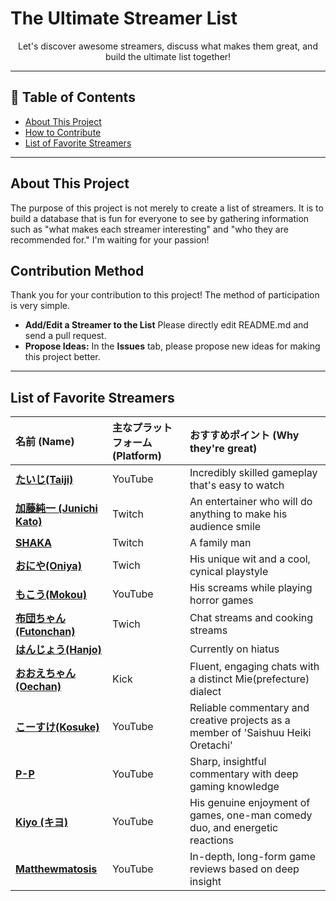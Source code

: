 # The Ultimate Streamer List

<p align="center">
  Let's discover awesome streamers, discuss what makes them great, and build the ultimate list together!
</p>

---
## 📜 Table of Contents
* [About This Project](#-about-this-project)
* [How to Contribute](#-contribution-method)
* [List of Favorite Streamers](#-list-of-favorite-streamers) 
---
## About This Project
The purpose of this project is not merely to create a list of streamers. It is to build a database that is fun for everyone to see by gathering information such as "what makes each streamer interesting" and "who they are recommended for." I'm waiting for your passion!

## Contribution Method
Thank you for your contribution to this project! The method of participation is very simple.

* **Add/Edit a Streamer to the List** Please directly edit README.md and send a pull request.
* **Propose Ideas:** In the **Issues** tab, please propose new ideas for making this project better.
---

## List of Favorite Streamers

| 名前 (Name) | 主なプラットフォーム (Platform) | おすすめポイント (Why they're great) |
| :--- | :--- | :--- |
| **[たいじ(Taiji)](https://www.twitch.tv/yaritaiji)**| YouTube | Incredibly skilled gameplay that's easy to watch |
| **[加藤純一 (Junichi Kato)](https://www.twitch.tv/kato_junichi0817)** | Twitch | An entertainer who will do anything to make his audience smile |
| **[SHAKA](https://www.twitch.tv/fps_shaka)** | Twitch | A family man |
| **[おにや(Oniya)](https://www.twitch.tv/oniyadayo)**| Twich | His unique wit and a cool, cynical playstyle | 
| **[もこう(Mokou)](https://youtube.com/@mokoustream)**| YouTube | His screams while playing horror games | 
| **[布団ちゃん(Futonchan)](https://www.twitch.tv/indegnasen0706)**| Twich | Chat streams and cooking streams | 
| **[はんじょう(Hanjo)]()**| | Currently on hiatus | 
| **[おおえちゃん(Oechan)](https://kick.com/oechan)**| Kick | Fluent, engaging chats with a distinct Mie(prefecture) dialect | 
| **[こーすけ(Kosuke)](https://www.youtube.com/@kosukesaiore)**| YouTube | Reliable commentary and creative projects as a member of 'Saishuu Heiki Oretachi' | 
| **[P-P](https://www.youtube.com/@P-Pchannel)**| YouTube | Sharp, insightful commentary with deep gaming knowledge | 
| **[Kiyo (キヨ)](https://www.youtube.com/@kiyo_saiore)** | YouTube | His genuine enjoyment of games, one-man comedy duo, and energetic reactions |
| **[Matthewmatosis](https://www.youtube.com/@Matthewmatosis)** | YouTube | In-depth, long-form game reviews based on deep insight |

